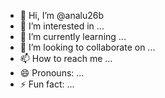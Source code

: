 - 👋 Hi, I’m @analu26b
- 👀 I’m interested in ...
- 🌱 I’m currently learning ...
- 💞️ I’m looking to collaborate on ...
- 📫 How to reach me ...
- 😄 Pronouns: ...
- ⚡ Fun fact: ...

<!---
analu26b/analu26b is a ✨ special ✨ repository because its `README.md` (this file) appears on your GitHub profile.
You can click the Preview link to take a look at your changes.
--->
